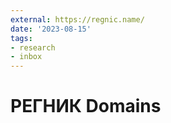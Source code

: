 ```yaml
---
external: https://regnic.name/
date: '2023-08-15'
tags:
- research
- inbox
---
```


# РЕГНИК Domains
